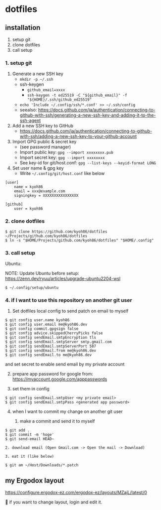 # dotfiles

## installation

1. setup git
1. clone dotfiles
1. call setup

### 1. setup git

1. Generate a new SSH key
    - `mkdir -p ~/.ssh`
    - ssh-keygen
        - `github_email=xxxx`
        - `ssh-keygen -t ed25519 -C "${github_email}" -f "${HOME}/.ssh/github_ed25519"`
    - `echo 'Include ~/.config/ssh/*.conf' >> ~/.ssh/config`
    - seealso: https://docs.github.com/ja/authentication/connecting-to-github-with-ssh/generating-a-new-ssh-key-and-adding-it-to-the-ssh-agent
1. Add a new SSH key to GitHub
    - https://docs.github.com/ja/authentication/connecting-to-github-with-ssh/adding-a-new-ssh-key-to-your-github-account
1. Import GPG public & secret key
    - (see password manager)
    - Import public key: `gpg --import xxxxxxxx.pub`
    - Import secret key: `gpg --import xxxxxxxx`
    - See key-id for git/host.conf: `gpg --list-keys --keyid-format LONG`
1. Set user name & gpg key
    - Write `~/.config/git/host.conf` like below

```
[user]
	name = kyoh86
	email = xxx@example.com
	signingkey = XXXXXXXXXXXXXXXX

[github]
	user = kyoh86
```

### 2. clone dotfiles

```console
$ git clone https://github.com/kyoh86/dotfiles ~/Projects/github.com/kyoh86/dotfiles
$ ln -s "$HOME/Projects/github.com/kyoh86/dotfiles" "$HOME/.config"
```

### 3. call setup

Ubuntu:

NOTE: Update Ubuntu before setup: https://zenn.dev/ryuu/articles/upgrade-ubuntu2204-wsl

```console
$ ~/.config/setup/ubuntu
```

### 4. if I want to use this repository on another git user

1. Set dotfiles local config to send patch on email to myself

```console
$ git config user.name kyoh86
$ git config user.email me@kyoh86.dev
$ git config commit.gpgsign false
$ git config advice.skippedCherryPicks false
$ git config sendEmail.smtpEncryption tls
$ git config sendEmail.smtpServer smtp.gmail.com
$ git config sendEmail.smtpServerPort 587
$ git config sendEmail.from me@kyoh86.dev
$ git config sendEmail.to me@kyoh86.dev
```

and set secret to enable send email by my private account

2. prepare app password for google from: https://myaccount.google.com/apppasswords

3. set them in config

```console
$ git config sendEmail.smtpUser <my private email>
$ git config sendEmail.smtpPass <generated app password>
```

4. when I want to commit my change on another git user

    1. make a commit and send it to myself

```console
$ git add .
$ git commit -m 'hoge'
$ git send-email HEAD~
```

    2. download email (Open Gmail.com -> Open the mail -> Download)

    3. eat it (like below)

```console
$ git am ~/Host/Downloads/*.patch
```



## my Ergodox layout

https://configure.ergodox-ez.com/ergodox-ez/layouts/MZajL/latest/0

:memo: if you want to change layout, login and edit it.
